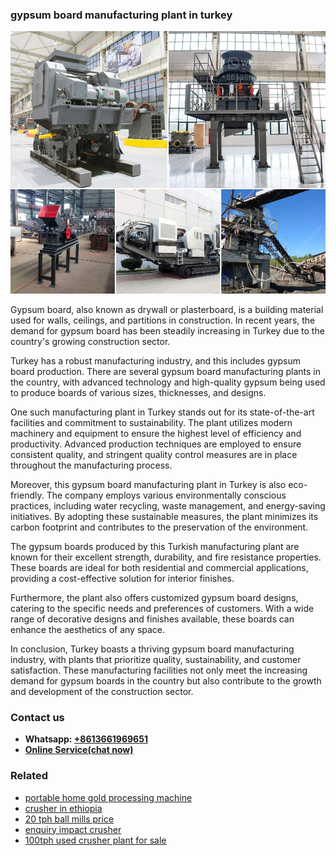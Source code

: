 <h3>gypsum board manufacturing plant in turkey</h3><img src='1706755846.jpg' alt=''><p>Gypsum board, also known as drywall or plasterboard, is a building material used for walls, ceilings, and partitions in construction. In recent years, the demand for gypsum board has been steadily increasing in Turkey due to the country's growing construction sector.</p><p>Turkey has a robust manufacturing industry, and this includes gypsum board production. There are several gypsum board manufacturing plants in the country, with advanced technology and high-quality gypsum being used to produce boards of various sizes, thicknesses, and designs.</p><p>One such manufacturing plant in Turkey stands out for its state-of-the-art facilities and commitment to sustainability. The plant utilizes modern machinery and equipment to ensure the highest level of efficiency and productivity. Advanced production techniques are employed to ensure consistent quality, and stringent quality control measures are in place throughout the manufacturing process.</p><p>Moreover, this gypsum board manufacturing plant in Turkey is also eco-friendly. The company employs various environmentally conscious practices, including water recycling, waste management, and energy-saving initiatives. By adopting these sustainable measures, the plant minimizes its carbon footprint and contributes to the preservation of the environment.</p><p>The gypsum boards produced by this Turkish manufacturing plant are known for their excellent strength, durability, and fire resistance properties. These boards are ideal for both residential and commercial applications, providing a cost-effective solution for interior finishes.</p><p>Furthermore, the plant also offers customized gypsum board designs, catering to the specific needs and preferences of customers. With a wide range of decorative designs and finishes available, these boards can enhance the aesthetics of any space.</p><p>In conclusion, Turkey boasts a thriving gypsum board manufacturing industry, with plants that prioritize quality, sustainability, and customer satisfaction. These manufacturing facilities not only meet the increasing demand for gypsum boards in the country but also contribute to the growth and development of the construction sector.</p><h3>Contact us</h3><ul><li><strong>Whatsapp:&nbsp;<a href="https://wa.me/8613661969651">+8613661969651</a></strong></li><li><a href="https://swt.shibang-china.com/?git&amp;zhl&amp;gypsum board manufacturing plant in turkey"><strong>Online Service(chat now)</strong></a></li></ul><h3>Related</h3><ul><li><a href='portable home gold processing machine.md'>portable home gold processing machine</a></li><li><a href='crusher in ethiopia.md'>crusher in ethiopia</a></li><li><a href='20 tph ball mills price.md'>20 tph ball mills price</a></li><li><a href='enquiry impact crusher.md'>enquiry impact crusher</a></li><li><a href='100tph used crusher plant for sale.md'>100tph used crusher plant for sale</a></li></ul>
